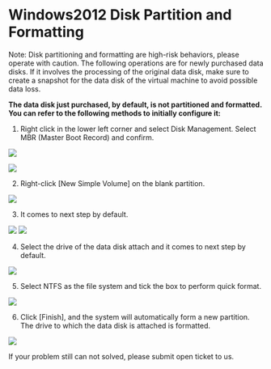 # Windows2012 Disk Partition and Formatting
Note: Disk partitioning and formatting are high-risk behaviors, please operate with caution. The following operations are for newly purchased data disks. If it involves the processing of the original data disk, make sure to create a snapshot for the data disk of the virtual machine to avoid possible data loss.

**The data disk just purchased, by default, is not partitioned and formatted. You can refer to the following methods to initially configure it:**

1. Right click in the lower left corner and select Disk Management. Select MBR (Master Boot Record) and confirm.

![](https://github.com/jdcloudcom/cn/blob/edit/image/Elastic-Compute/Virtual-Machine/Windows/Windows2012%E7%A3%81%E7%9B%98%E5%88%86%E5%8C%BA%E5%92%8C%E6%A0%BC%E5%BC%8F%E5%8C%9601.png)

![](https://github.com/jdcloudcom/cn/blob/edit/image/Elastic-Compute/Virtual-Machine/Windows/Windows2012%E7%A3%81%E7%9B%98%E5%88%86%E5%8C%BA%E5%92%8C%E6%A0%BC%E5%BC%8F%E5%8C%9602.png)

2. Right-click [New Simple Volume] on the blank partition.

![](https://github.com/jdcloudcom/cn/blob/edit/image/Elastic-Compute/Virtual-Machine/Windows/Windows2012%E7%A3%81%E7%9B%98%E5%88%86%E5%8C%BA%E5%92%8C%E6%A0%BC%E5%BC%8F%E5%8C%9603.png)

3. It comes to next step by default.

![](https://github.com/jdcloudcom/cn/blob/edit/image/Elastic-Compute/Virtual-Machine/Windows/Windows2012%E7%A3%81%E7%9B%98%E5%88%86%E5%8C%BA%E5%92%8C%E6%A0%BC%E5%BC%8F%E5%8C%9604.png)
![](https://github.com/jdcloudcom/cn/blob/edit/image/Elastic-Compute/Virtual-Machine/Windows/Windows2012%E7%A3%81%E7%9B%98%E5%88%86%E5%8C%BA%E5%92%8C%E6%A0%BC%E5%BC%8F%E5%8C%9605.png)

4. Select the drive of the data disk attach and it comes to next step by default.

![](https://github.com/jdcloudcom/cn/blob/edit/image/Elastic-Compute/Virtual-Machine/Windows/Windows2012%E7%A3%81%E7%9B%98%E5%88%86%E5%8C%BA%E5%92%8C%E6%A0%BC%E5%BC%8F%E5%8C%9606.png)

5. Select NTFS as the file system and tick the box to perform quick format.

![](https://github.com/jdcloudcom/cn/blob/edit/image/Elastic-Compute/Virtual-Machine/Windows/Windows2012%E7%A3%81%E7%9B%98%E5%88%86%E5%8C%BA%E5%92%8C%E6%A0%BC%E5%BC%8F%E5%8C%9607.png)

6. Click [Finish], and the system will automatically form a new partition. The drive to which the data disk is attached is formatted.

![](https://github.com/jdcloudcom/cn/blob/edit/image/Elastic-Compute/Virtual-Machine/Windows/Windows2012%E7%A3%81%E7%9B%98%E5%88%86%E5%8C%BA%E5%92%8C%E6%A0%BC%E5%BC%8F%E5%8C%9608.png)

If your problem still can not solved, please submit open ticket to us.
